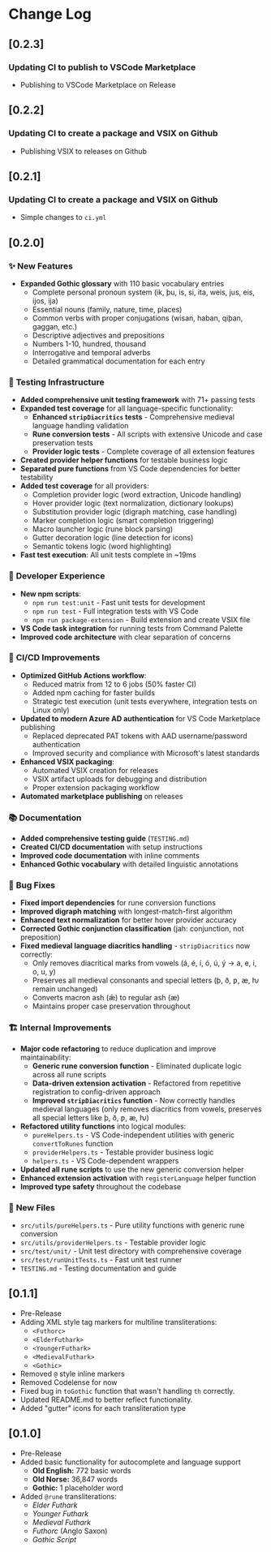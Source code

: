 # Change Log

## [0.2.3] 
### Updating CI to publish to VSCode Marketplace
- Publishing to VSCode Marketplace on Release

## [0.2.2] 
### Updating CI to create a package and VSIX on Github
- Publishing VSIX to releases on Github

## [0.2.1] 
### Updating CI to create a package and VSIX on Github
- Simple changes to `ci.yml`

## [0.2.0] 

### ✨ **New Features**
- **Expanded Gothic glossary** with 110 basic vocabulary entries
  - Complete personal pronoun system (ik, þu, is, si, ita, weis, jus, eis, ijos, ija)
  - Essential nouns (family, nature, time, places)
  - Common verbs with proper conjugations (wisan, haban, qiþan, gaggan, etc.)
  - Descriptive adjectives and prepositions
  - Numbers 1-10, hundred, thousand
  - Interrogative and temporal adverbs
  - Detailed grammatical documentation for each entry

### 🧪 **Testing Infrastructure**
- **Added comprehensive unit testing framework** with 71+ passing tests
- **Expanded test coverage** for all language-specific functionality:
  - **Enhanced `stripDiacritics` tests** - Comprehensive medieval language handling validation
  - **Rune conversion tests** - All scripts with extensive Unicode and case preservation tests
  - **Provider logic tests** - Complete coverage of all extension features
- **Created provider helper functions** for testable business logic
- **Separated pure functions** from VS Code dependencies for better testability
- **Added test coverage** for all providers:
  - Completion provider logic (word extraction, Unicode handling)
  - Hover provider logic (text normalization, dictionary lookups)
  - Substitution provider logic (digraph matching, case handling)
  - Marker completion logic (smart completion triggering)
  - Macro launcher logic (rune block parsing)
  - Gutter decoration logic (line detection for icons)
  - Semantic tokens logic (word highlighting)
- **Fast test execution**: All unit tests complete in ~19ms

### 🔧 **Developer Experience**
- **New npm scripts**:
  - `npm run test:unit` - Fast unit tests for development
  - `npm run test` - Full integration tests with VS Code
  - `npm run package-extension` - Build extension and create VSIX file
- **VS Code task integration** for running tests from Command Palette
- **Improved code architecture** with clear separation of concerns

### 🚀 **CI/CD Improvements**
- **Optimized GitHub Actions workflow**:
  - Reduced matrix from 12 to 6 jobs (50% faster CI)
  - Added npm caching for faster builds
  - Strategic test execution (unit tests everywhere, integration tests on Linux only)
- **Updated to modern Azure AD authentication** for VS Code Marketplace publishing
  - Replaced deprecated PAT tokens with AAD username/password authentication
  - Improved security and compliance with Microsoft's latest standards
- **Enhanced VSIX packaging**:
  - Automated VSIX creation for releases
  - VSIX artifact uploads for debugging and distribution
  - Proper extension packaging workflow
- **Automated marketplace publishing** on releases

### 📚 **Documentation**
- **Added comprehensive testing guide** (`TESTING.md`)
- **Created CI/CD documentation** with setup instructions
- **Improved code documentation** with inline comments
- **Enhanced Gothic vocabulary** with detailed linguistic annotations

### 🐛 **Bug Fixes**
- **Fixed import dependencies** for rune conversion functions
- **Improved digraph matching** with longest-match-first algorithm
- **Enhanced text normalization** for better hover provider accuracy
- **Corrected Gothic conjunction classification** (jah: conjunction, not preposition)
- **Fixed medieval language diacritics handling** - `stripDiacritics` now correctly:
  - Only removes diacritical marks from vowels (á, é, í, ó, ú, ý → a, e, i, o, u, y)
  - Preserves all medieval consonants and special letters (þ, ð, ƿ, æ, ƕ remain unchanged)
  - Converts macron ash (ǣ) to regular ash (æ)
  - Maintains proper case preservation throughout

### 🏗️ **Internal Improvements**
- **Major code refactoring** to reduce duplication and improve maintainability:
  - **Generic rune conversion function** - Eliminated duplicate logic across all rune scripts
  - **Data-driven extension activation** - Refactored from repetitive registration to config-driven approach
  - **Improved `stripDiacritics` function** - Now correctly handles medieval languages (only removes diacritics from vowels, preserves all special letters like þ, ð, ƿ, æ, ƕ)
- **Refactored utility functions** into logical modules:
  - `pureHelpers.ts` - VS Code-independent utilities with generic `convertToRunes` function
  - `providerHelpers.ts` - Testable provider business logic
  - `helpers.ts` - VS Code-dependent wrappers
- **Updated all rune scripts** to use the new generic conversion helper
- **Enhanced extension activation** with `registerLanguage` helper function
- **Improved type safety** throughout the codebase

### 📁 **New Files**
- `src/utils/pureHelpers.ts` - Pure utility functions with generic rune conversion
- `src/utils/providerHelpers.ts` - Testable provider logic
- `src/test/unit/` - Unit test directory with comprehensive coverage
- `src/test/runUnitTests.ts` - Fast unit test runner
- `TESTING.md` - Testing documentation and guide

## [0.1.1]
- Pre-Release
- Adding XML style tag markers for multiline transliterations:
  - `<Futhorc>`
  - `<ElderFuthark>`
  - `<YoungerFuthark>`
  - `<MedievalFuthark>`
  - `<Gothic>`
- Removed `@` style inline markers
- Removed Codelense for now
- Fixed bug in `toGothic` function that wasn't handling `th` correctly.
- Updated README.md to better reflect functionality.
- Added "gutter" icons for each transliteration type

## [0.1.0]

- Pre-Release
- Added basic functionality for autocomplete and language support
  - **Old English:** 772 basic words
  - **Old Norse:** 36,847 words
  - **Gothic:** 1 placeholder word
- Added `@rune` transliterations:
  - _Elder Futhark_
  - _Younger Futhark_
  - _Medieval Futhark_
  - _Futhorc_ (Anglo Saxon)
  - _Gothic Script_